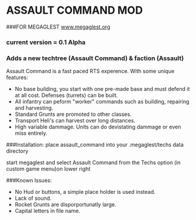 # ASSAULT COMMAND MOD
###FOR MEGAGLEST
www.megaglest.org

### current version = 0.1 Alpha

### Adds a new techtree (Assault Command) & faction (Assault)

Assault Command is a fast paced RTS experence. With some unique features:

* No base building, you start with one pre-made base and must defend it at all cost. Defenses (turrets) can be built.
* All infantry can peform "worker" commands such as building, repairing and harvesting.
* Standard Grunts are promoted to other classes.
* Transport Heli's can harvest over long distances.
* High variable dammage. Units can do devistating dammage or even miss entirely. 

###Installation:
place assault_command into your .megaglest/techs data directory

start megaglest and select Assault Command from the Techs option (in custom game menu)on lower right


###Known Issues:
* No Hud or buttons, a simple place holder is used instead.
* Lack of sound.
* Rocket Grunts are disporportunatly large.
* Capital letters in file name.
